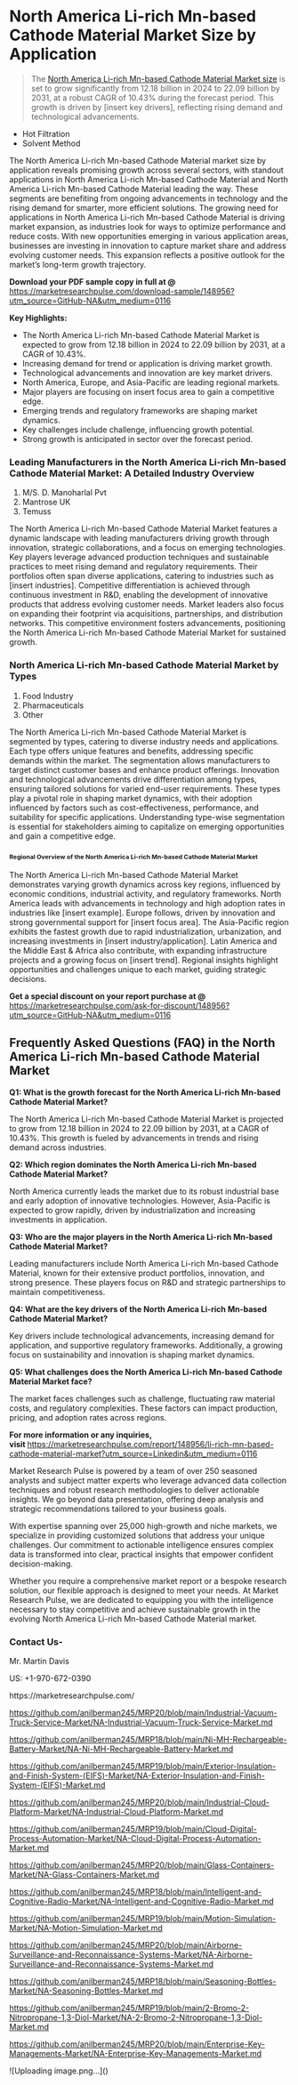 <h1>North America Li-rich Mn-based Cathode Material Market&nbsp;Size by Application</h1><blockquote><p>The <a href="https://marketresearchpulse.com/download-sample/148956?utm_source=GitHub-NA&amp;utm_medium=0116">North America Li-rich Mn-based Cathode Material Market size</a> is set to grow significantly from 12.18 billion in 2024 to 22.09 billion by 2031, at a robust CAGR of 10.43% during the forecast period. This growth is driven by [insert key drivers], reflecting rising demand and technological advancements.</p></blockquote><ul><li>Hot Filtration<li> Solvent Method</li></ul><p>The North America Li-rich Mn-based Cathode Material market size by application reveals promising growth across several sectors, with standout applications in North America Li-rich Mn-based Cathode Material and North America Li-rich Mn-based Cathode Material leading the way. These segments are benefiting from ongoing advancements in technology and the rising demand for smarter, more efficient solutions. The growing need for applications in North America Li-rich Mn-based Cathode Material is driving market expansion, as industries look for ways to optimize performance and reduce costs. With new opportunities emerging in various application areas, businesses are investing in innovation to capture market share and address evolving customer needs. This expansion reflects a positive outlook for the market’s long-term growth trajectory.</p><p><strong>Download your PDF sample copy in full at @ </strong><a href="https://marketresearchpulse.com/download-sample/148956?utm_source=GitHub-NA&amp;utm_medium=0116">https://marketresearchpulse.com/download-sample/148956?utm_source=GitHub-NA&amp;utm_medium=0116</a></p><p><strong>Key Highlights: </strong></p><ul><li>The North America Li-rich Mn-based Cathode Material Market is expected to grow from 12.18 billion in 2024 to 22.09 billion by 2031, at a CAGR of 10.43%.</li><li>Increasing demand for trend or application is driving market growth.</li><li>Technological advancements and innovation are key market drivers.</li><li>North America, Europe, and Asia-Pacific are leading regional markets.</li><li>Major players are focusing on insert focus area to gain a competitive edge.</li><li>Emerging trends and regulatory frameworks are shaping market dynamics.</li><li>Key challenges include challenge, influencing growth potential.</li><li>Strong growth is anticipated in sector over the forecast period.</li></ul><h3>Leading Manufacturers in the North America Li-rich Mn-based Cathode Material Market: A Detailed Industry Overview</h3><ol><li>M/S. D. Manoharlal Pvt</li><li>Mantrose UK</li><li>Temuss</li></ol><div class="flex max-w-full flex-col flex-grow"><div class="min-h-8 text-message flex w-full flex-col items-end gap-2 whitespace-normal break-words [.text-message+&amp;]:mt-5" dir="auto" data-message-author-role="assistant" data-message-id="fd8432e4-4910-450d-b182-61b7bfb0a01f" data-message-model-slug="gpt-4o"><div class="flex w-full flex-col gap-1 empty:hidden first:pt-[3px]"><div class="markdown prose w-full break-words dark:prose-invert light"><p>The North America Li-rich Mn-based Cathode Material Market features a dynamic landscape with leading manufacturers driving growth through innovation, strategic collaborations, and a focus on emerging technologies. Key players leverage advanced production techniques and sustainable practices to meet rising demand and regulatory requirements. Their portfolios often span diverse applications, catering to industries such as [insert industries]. Competitive differentiation is achieved through continuous investment in R&amp;D, enabling the development of innovative products that address evolving customer needs. Market leaders also focus on expanding their footprint via acquisitions, partnerships, and distribution networks. This competitive environment fosters advancements, positioning the North America Li-rich Mn-based Cathode Material Market for sustained growth.</p></div></div></div></div><h3>North America Li-rich Mn-based Cathode Material Market by Types</h3><ol><li>Food Industry<li> Pharmaceuticals<li> Other</li></ol><div class="flex max-w-full flex-col flex-grow"><div class="min-h-8 text-message flex w-full flex-col items-end gap-2 whitespace-normal break-words [.text-message+&amp;]:mt-5" dir="auto" data-message-author-role="assistant" data-message-id="084470be-0bb7-4664-bddf-5156b4f41249" data-message-model-slug="gpt-4o-mini"><div class="flex w-full flex-col gap-1 empty:hidden first:pt-[3px]"><div class="markdown prose w-full break-words dark:prose-invert light"><p>The North America Li-rich Mn-based Cathode Material Market is segmented by types, catering to diverse industry needs and applications. Each type offers unique features and benefits, addressing specific demands within the market. The segmentation allows manufacturers to target distinct customer bases and enhance product offerings. Innovation and technological advancements drive differentiation among types, ensuring tailored solutions for varied end-user requirements. These types play a pivotal role in shaping market dynamics, with their adoption influenced by factors such as cost-effectiveness, performance, and suitability for specific applications. Understanding type-wise segmentation is essential for stakeholders aiming to capitalize on emerging opportunities and gain a competitive edge.</p></div></div></div></div><h3><span style="font-size: 11px;">Regional Overview of the North America Li-rich Mn-based Cathode Material Market</span></h3><div class="flex max-w-full flex-col flex-grow"><div class="min-h-8 text-message flex w-full flex-col items-end gap-2 whitespace-normal break-words [.text-message+&amp;]:mt-5" dir="auto" data-message-author-role="assistant" data-message-id="e9038762-ce64-4e30-91c9-9bd413514231" data-message-model-slug="gpt-4o-mini"><div class="flex w-full flex-col gap-1 empty:hidden first:pt-[3px]"><div class="markdown prose w-full break-words dark:prose-invert light"><p>The North America Li-rich Mn-based Cathode Material Market demonstrates varying growth dynamics across key regions, influenced by economic conditions, industrial activity, and regulatory frameworks. North America leads with advancements in technology and high adoption rates in industries like [insert example]. Europe follows, driven by innovation and strong governmental support for [insert focus area]. The Asia-Pacific region exhibits the fastest growth due to rapid industrialization, urbanization, and increasing investments in [insert industry/application]. Latin America and the Middle East &amp; Africa also contribute, with expanding infrastructure projects and a growing focus on [insert trend]. Regional insights highlight opportunities and challenges unique to each market, guiding strategic decisions.</p></div></div></div></div><p><strong>Get a special discount on your report purchase at @ </strong><a href="https://marketresearchpulse.com/ask-for-discount/148956?utm_source=GitHub-NA&amp;utm_medium=0116">https://marketresearchpulse.com/ask-for-discount/148956?utm_source=GitHub-NA&amp;utm_medium=0116</a></p><h2>Frequently Asked Questions (FAQ) in the North America Li-rich Mn-based Cathode Material Market</h2><p><strong>Q1: What is the growth forecast for the North America Li-rich Mn-based Cathode Material Market?</strong></p><p>The North America Li-rich Mn-based Cathode Material Market is projected to grow from 12.18 billion in 2024 to 22.09 billion by 2031, at a CAGR of 10.43%. This growth is fueled by advancements in trends and rising demand across industries.</p><p><strong>Q2: Which region dominates the North America Li-rich Mn-based Cathode Material Market?</strong></p><p>North America currently leads the market due to its robust industrial base and early adoption of innovative technologies. However, Asia-Pacific is expected to grow rapidly, driven by industrialization and increasing investments in application.</p><p><strong>Q3: Who are the major players in the North America Li-rich Mn-based Cathode Material Market?</strong></p><p>Leading manufacturers include North America Li-rich Mn-based Cathode Material, known for their extensive product portfolios, innovation, and strong presence. These players focus on R&amp;D and strategic partnerships to maintain competitiveness.</p><p><strong>Q4: What are the key drivers of the North America Li-rich Mn-based Cathode Material Market?</strong></p><p>Key drivers include technological advancements, increasing demand for application, and supportive regulatory frameworks. Additionally, a growing focus on sustainability and innovation is shaping market dynamics.</p><p><strong>Q5: What challenges does the North America Li-rich Mn-based Cathode Material Market face?</strong></p><p>The market faces challenges such as challenge, fluctuating raw material costs, and regulatory complexities. These factors can impact production, pricing, and adoption rates across regions.</p><p><strong>For more information or any inquiries, visit&nbsp;</strong><a href="https://marketresearchpulse.com/report/148956/li-rich-mn-based-cathode-material-market?utm_source=Linkedin&utm_medium=0116">https://marketresearchpulse.com/report/148956/li-rich-mn-based-cathode-material-market?utm_source=Linkedin&utm_medium=0116</a></p><p>Market Research Pulse is powered by a team of over 250 seasoned analysts and subject matter experts who leverage advanced data collection techniques and robust research methodologies to deliver actionable insights. We go beyond data presentation, offering deep analysis and strategic recommendations tailored to your business goals.</p><p>With expertise spanning over 25,000 high-growth and niche markets, we specialize in providing customized solutions that address your unique challenges. Our commitment to actionable intelligence ensures complex data is transformed into clear, practical insights that empower confident decision-making.</p><p>Whether you require a comprehensive market report or a bespoke research solution, our flexible approach is designed to meet your needs. At Market Research Pulse, we are dedicated to equipping you with the intelligence necessary to stay competitive and achieve sustainable growth in the evolving North America Li-rich Mn-based Cathode Material market.</p><h3><strong>Contact Us-</strong></h3><p>Mr. Martin Davis</p><p>US: +1-970-672-0390</p><p>https://marketresearchpulse.com/</p><p><a href="https://github.com/anilberman245/MRP20/blob/main/Industrial-Vacuum-Truck-Service-Market/NA-Industrial-Vacuum-Truck-Service-Market.md">https://github.com/anilberman245/MRP20/blob/main/Industrial-Vacuum-Truck-Service-Market/NA-Industrial-Vacuum-Truck-Service-Market.md</a></p><p><a href="https://github.com/anilberman245/MRP18/blob/main/Ni-MH-Rechargeable-Battery-Market/NA-Ni-MH-Rechargeable-Battery-Market.md">https://github.com/anilberman245/MRP18/blob/main/Ni-MH-Rechargeable-Battery-Market/NA-Ni-MH-Rechargeable-Battery-Market.md</a></p><p><a href="https://github.com/anilberman245/MRP19/blob/main/Exterior-Insulation-and-Finish-System-(EIFS)-Market/NA-Exterior-Insulation-and-Finish-System-(EIFS)-Market.md">https://github.com/anilberman245/MRP19/blob/main/Exterior-Insulation-and-Finish-System-(EIFS)-Market/NA-Exterior-Insulation-and-Finish-System-(EIFS)-Market.md</a></p><p><a href="https://github.com/anilberman245/MRP20/blob/main/Industrial-Cloud-Platform-Market/NA-Industrial-Cloud-Platform-Market.md">https://github.com/anilberman245/MRP20/blob/main/Industrial-Cloud-Platform-Market/NA-Industrial-Cloud-Platform-Market.md</a></p><p><a href="https://github.com/anilberman245/MRP19/blob/main/Cloud-Digital-Process-Automation-Market/NA-Cloud-Digital-Process-Automation-Market.md">https://github.com/anilberman245/MRP19/blob/main/Cloud-Digital-Process-Automation-Market/NA-Cloud-Digital-Process-Automation-Market.md</a></p><p><a href="https://github.com/anilberman245/MRP20/blob/main/Glass-Containers-Market/NA-Glass-Containers-Market.md">https://github.com/anilberman245/MRP20/blob/main/Glass-Containers-Market/NA-Glass-Containers-Market.md</a></p><p><a href="https://github.com/anilberman245/MRP18/blob/main/Intelligent-and-Cognitive-Radio-Market/NA-Intelligent-and-Cognitive-Radio-Market.md">https://github.com/anilberman245/MRP18/blob/main/Intelligent-and-Cognitive-Radio-Market/NA-Intelligent-and-Cognitive-Radio-Market.md</a></p><p><a href="https://github.com/anilberman245/MRP19/blob/main/Motion-Simulation-Market/NA-Motion-Simulation-Market.md">https://github.com/anilberman245/MRP19/blob/main/Motion-Simulation-Market/NA-Motion-Simulation-Market.md</a></p><p><a href="https://github.com/anilberman245/MRP20/blob/main/Airborne-Surveillance-and-Reconnaissance-Systems-Market/NA-Airborne-Surveillance-and-Reconnaissance-Systems-Market.md">https://github.com/anilberman245/MRP20/blob/main/Airborne-Surveillance-and-Reconnaissance-Systems-Market/NA-Airborne-Surveillance-and-Reconnaissance-Systems-Market.md</a></p><p><a href="https://github.com/anilberman245/MRP18/blob/main/Seasoning-Bottles-Market/NA-Seasoning-Bottles-Market.md">https://github.com/anilberman245/MRP18/blob/main/Seasoning-Bottles-Market/NA-Seasoning-Bottles-Market.md</a></p><p><a href="https://github.com/anilberman245/MRP19/blob/main/2-Bromo-2-Nitropropane-1,3-Diol-Market/NA-2-Bromo-2-Nitropropane-1,3-Diol-Market.md">https://github.com/anilberman245/MRP19/blob/main/2-Bromo-2-Nitropropane-1,3-Diol-Market/NA-2-Bromo-2-Nitropropane-1,3-Diol-Market.md</a></p><p><a href="https://github.com/anilberman245/MRP20/blob/main/Enterprise-Key-Managements-Market/NA-Enterprise-Key-Managements-Market.md">https://github.com/anilberman245/MRP20/blob/main/Enterprise-Key-Managements-Market/NA-Enterprise-Key-Managements-Market.md</a></p>
![Uploading image.png…]()
